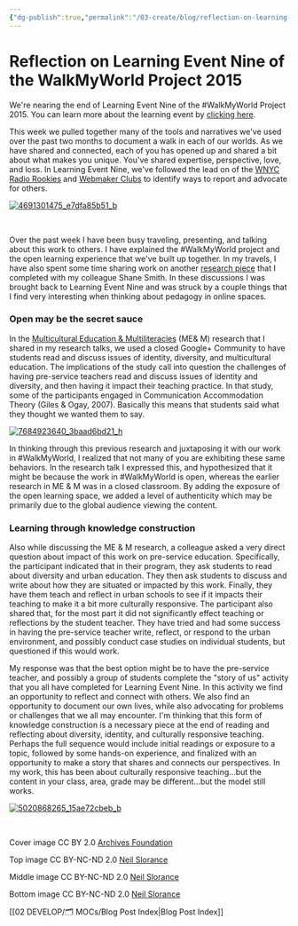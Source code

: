 ```yaml
---
{"dg-publish":true,"permalink":"/03-create/blog/reflection-on-learning-event-nine-of-the-walk-my-world-project-2015/","title":"Reflection on Learning Event Nine of the #WalkMyWorld Project 2015","tags":["walkmyworld"]}
---
```


# Reflection on Learning Event Nine of the WalkMyWorld Project 2015

We're nearing the end of Learning Event Nine of the #WalkMyWorld Project 2015. You can learn more about the learning event by [clicking here](https://sites.google.com/site/walkmyworldproject/2015-learning-events/story-of-us).

This week we pulled together many of the tools and narratives we've used over the past two months to document a walk in each of our worlds. As we have shared and connected, each of you has opened up and shared a bit about what makes you unique. You've shared expertise, perspective, love, and loss. In Learning Event Nine, we've followed the lead on of the [WNYC Radio Rookies](https://radiorookies.makes.org/thimble/diy-toolkit-how-to-report-your-own-story) and [Webmaker Clubs](http://mozilla.github.io/webmaker-curriculum/WebLiteracyBasics-I/session03-storyofus.html) to identify ways to report and advocate for others.

[![4691301475_e7dfa85b51_b](images/4691301475_e7dfa85b51_b-750x380.jpg)](http://wiobyrne.com/wp-content/uploads/2015/03/4691301475_e7dfa85b51_b.jpg)

 

Over the past week I have been busy traveling, presenting, and talking about this work to others. I have explained the #WalkMyWorld project and the open learning experience that we've built up together. In my travels, I have also spent some time sharing work on another [research piece](http://wiobyrne.com/me-and-m/) that I completed with my colleague Shane Smith. In these discussions I was brought back to Learning Event Nine and was struck by a couple things that I find very interesting when thinking about pedagogy in online spaces.

### Open may be the secret sauce

In the [Multicultural Education & Multiliteracies](http://wiobyrne.com/me-and-m/) (ME& M) research that I shared in my research talks, we used a closed Google+ Community to have students read and discuss issues of identity, diversity, and multicultural education. The implications of the study call into question the challenges of having pre-service teachers read and discuss issues of identity and diversity, and then having it impact their teaching practice. In that study, some of the participants engaged in Communication Accommodation Theory (Giles & Ogay, 2007). Basically this means that students said what they thought we wanted them to say.

[![7684923640_3baad6bd21_h](images/7684923640_3baad6bd21_h-750x380.jpg)](http://wiobyrne.com/wp-content/uploads/2015/03/7684923640_3baad6bd21_h.jpg)

In thinking through this previous research and juxtaposing it with our work in #WalkMyWorld, I realized that not many of you are exhibiting these same behaviors. In the research talk I expressed this, and hypothesized that it might be because the work in #WalkMyWorld is open, whereas the earlier research in ME & M was in a closed classroom. By adding the exposure of the open learning space, we added a level of authenticity which may be primarily due to the global audience viewing the content.

### Learning through knowledge construction

Also while discussing the ME & M research, a colleague asked a very direct question about impact of this work on pre-service education. Specifically, the participant indicated that in their program, they ask students to read about diversity and urban education. They then ask students to discuss and write about how they are situated or impacted by this work. Finally, they have them teach and reflect in urban schools to see if it impacts their teaching to make it a bit more culturally responsive. The participant also shared that, for the most part it did not significantly effect teaching or reflections by the student teacher. They have tried and had some success in having the pre-service teacher write, reflect, or respond to the urban environment, and possibly conduct case studies on individual students, but questioned if this would work.

My response was that the best option might be to have the pre-service teacher, and possibly a group of students complete the "story of us" activity that you all have completed for Learning Event Nine. In this activity we find an opportunity to reflect and connect with others. We also find an opportunity to document our own lives, while also advocating for problems or challenges that we all may encounter. I'm thinking that this form of knowledge construction is a necessary piece at the end of reading and reflecting about diversity, identity, and culturally responsive teaching. Perhaps the full sequence would include initial readings or exposure to a topic, followed by some hands-on experience, and finalized with an opportunity to make a story that shares and connects our perspectives. In my work, this has been about culturally responsive teaching...but the content in your class, area, grade may be different...but the model still works.

[![5020868265_15ae72cbeb_b](images/5020868265_15ae72cbeb_b-750x380.jpg)](http://wiobyrne.com/wp-content/uploads/2015/03/5020868265_15ae72cbeb_b.jpg)

 

Cover image CC BY 2.0 [Archives Foundation](https://www.flickr.com/photos/100288576@N04/9517852232)

Top image CC BY-NC-ND 2.0 [Neil Slorance](https://www.flickr.com/photos/osm_art/4691301475)

Middle image CC BY-NC-ND 2.0 [Neil Slorance](https://www.flickr.com/photos/osm_art/7684923640/)

Bottom image CC BY-NC-ND 2.0 [Neil Slorance](https://www.flickr.com/photos/osm_art/5020868265/)

[[02 DEVELOP/🗂️ MOCs/Blog Post Index\|Blog Post Index]]
